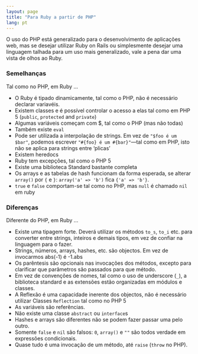 ```yaml
---
layout: page
title: "Para Ruby a partir de PHP"
lang: pt
---
```


O uso do PHP está generalizado para o desenvolvimento de aplicações web,
mas se desejar utilizar Ruby on Rails ou simplesmente desejar uma
linguagem talhada para um uso mais generalizado, vale a pena dar uma
vista de olhos ao Ruby.

### Semelhanças

Tal como no PHP, em Ruby …

* O Ruby é tipado dinamicamente, tal como o PHP, não é necessário
  declarar variavéis.
* Existem classes e é possível controlar o acesso a elas tal como em PHP
  5 (`public`, `protected` and `private`)
* Algumas variáveis começam com $, tal como o PHP (mas não todas)
* Também existe `eval`
* Pode ser utilizada a interpolação de strings. Em vez de `"$foo é um $bar"`,
  podemos escrever `"#{foo} é um #{bar}"`—tal como em PHP, isto
  não se aplica para strings entre ‘plicas’
* Existem heredocs
* Ruby tem excepções, tal como o PHP 5
* Existe uma biblioteca Standard bastante completa
* Os arrays e as tabelas de hash funcionam da forma esperada, se alterar
  `array()` por `{` e `}`\: `array('a' => 'b')` fica `{'a' => 'b'}`.
* `true` e `false` comportam-se tal como no PHP, mas `null` é chamado
  `nil` em ruby

### Diferenças

Diferente do PHP, em Ruby …

* Existe uma tipagem forte. Deverá utilizar os métodos `to_s`, `to_i`
  etc. para converter entre strings, inteiros e demais tipos, em vez de
  confiar na linguagem para o fazer.
* Strings, números, arrays, hashes, etc. são objectos. Em vez de
  invocarmos abs(-1) é -1.abs
* Os parêntesis são opcionais nas invocações dos métodos, excepto para
  clarificar que parâmetros são passados para que método.
* Em vez de convenções de nomes, tal como o uso de underscore (`_`), a
  biblioteca standard e as extensões estão organizadas em módulos e
  classes.
* A Reflexão é uma capacidade inerente dos objectos, não é necessário
  utilizar Classes `Reflection` tal como no PHP 5
* As variáveis são referências.
* Não existe uma classe `abstract` ou `interface`s
* Hashes e arrays são diferentes não se podem fazer passar uma pelo
  outro.
* Somente `false` e `nil` são falsos: `0`, `array()` e `""` são todos
  verdade em expressões condicionais.
* Quase tudo é uma invocação de um método, até `raise` (`throw` no PHP).


